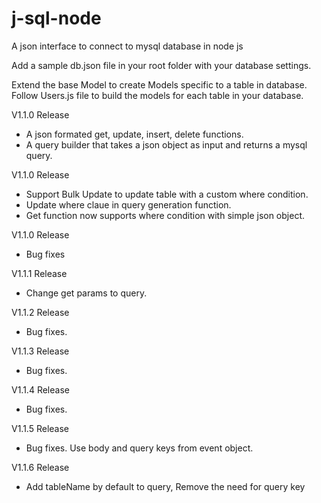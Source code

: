 # j-sql-node
A json interface to connect to mysql database in node js

Add a sample db.json file in your root folder with your database settings.

Extend the base Model to create Models specific to a table in database.
Follow Users.js file to build the models for each table in your database.

V1.1.0 Release
- A json formated get, update, insert, delete functions. 
- A query builder that takes a json object as input and returns a mysql query.

V1.1.0 Release
 - Support Bulk Update to update table with a custom where condition.
 - Update where claue in query generation function.
 - Get function now supports where condition with simple json object.

V1.1.0 Release
 - Bug fixes

 V1.1.1 Release
 - Change get params to query.

V1.1.2 Release
 - Bug fixes.

 V1.1.3 Release
 - Bug fixes.


 V1.1.4 Release
 - Bug fixes.


 V1.1.5 Release
 - Bug fixes. Use body and query keys from event object. 

 V1.1.6 Release
 - Add tableName by default to query, Remove the need for query key